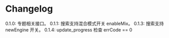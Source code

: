 # Changelog

0.1.0: 专题相关接口。
0.1.1: 搜索支持混合模式开关 enableMix。
0.1.3: 搜索支持 newEngine 开关。
0.1.4: update_progress 检查 errCode == 0
